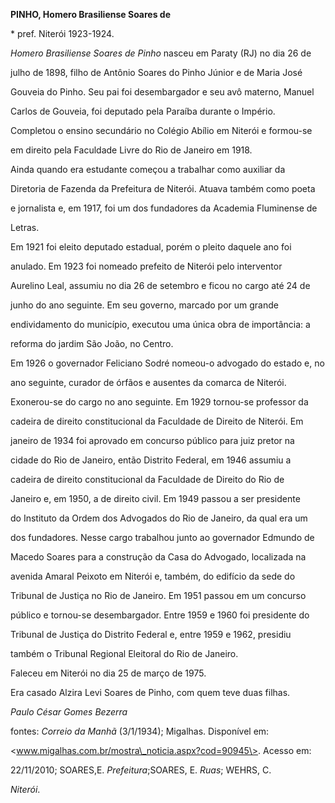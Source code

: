 **PINHO, Homero Brasiliense Soares de**



\* pref. Niterói 1923-1924.



*Homero Brasiliense Soares de Pinho* nasceu em Paraty (RJ) no dia 26 de

julho de 1898, filho de Antônio Soares do Pinho Júnior e de Maria José

Gouveia do Pinho. Seu pai foi desembargador e seu avô materno, Manuel

Carlos de Gouveia, foi deputado pela Paraíba durante o Império.



Completou o ensino secundário no Colégio Abílio em Niterói e formou-se

em direito pela Faculdade Livre do Rio de Janeiro em 1918.



Ainda quando era estudante começou a trabalhar como auxiliar da

Diretoria de Fazenda da Prefeitura de Niterói. Atuava também como poeta

e jornalista e, em 1917, foi um dos fundadores da Academia Fluminense de

Letras.



Em 1921 foi eleito deputado estadual, porém o pleito daquele ano foi

anulado. Em 1923 foi nomeado prefeito de Niterói pelo interventor

Aurelino Leal, assumiu no dia 26 de setembro e ficou no cargo até 24 de

junho do ano seguinte. Em seu governo, marcado por um grande

endividamento do município, executou uma única obra de importância: a

reforma do jardim São João, no Centro.



Em 1926 o governador Feliciano Sodré nomeou-o advogado do estado e, no

ano seguinte, curador de órfãos e ausentes da comarca de Niterói.

Exonerou-se do cargo no ano seguinte. Em 1929 tornou-se professor da

cadeira de direito constitucional da Faculdade de Direito de Niterói. Em

janeiro de 1934 foi aprovado em concurso público para juiz pretor na

cidade do Rio de Janeiro, então Distrito Federal, em 1946 assumiu a

cadeira de direito constitucional da Faculdade de Direito do Rio de

Janeiro e, em 1950, a de direito civil. Em 1949 passou a ser presidente

do Instituto da Ordem dos Advogados do Rio de Janeiro, da qual era um

dos fundadores. Nesse cargo trabalhou junto ao governador Edmundo de

Macedo Soares para a construção da Casa do Advogado, localizada na

avenida Amaral Peixoto em Niterói e, também, do edifício da sede do

Tribunal de Justiça no Rio de Janeiro. Em 1951 passou em um concurso

público e tornou-se desembargador. Entre 1959 e 1960 foi presidente do

Tribunal de Justiça do Distrito Federal e, entre 1959 e 1962, presidiu

também o Tribunal Regional Eleitoral do Rio de Janeiro.



Faleceu em Niterói no dia 25 de março de 1975.



Era casado Alzira Levi Soares de Pinho, com quem teve duas filhas.



*Paulo César Gomes Bezerra*



fontes: *Correio da Manhã* (3/1/1934); Migalhas. Disponível em:

\<www.migalhas.com.br/mostra\_noticia.aspx?cod=90945\>. Acesso em:

22/11/2010; SOARES,E. *Prefeitura*;SOARES, E. *Ruas*; WEHRS, C.

*Niterói*.

